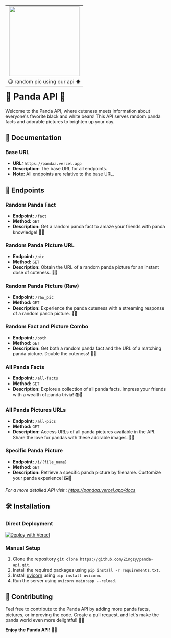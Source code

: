 
<table align="right">
    <tr>
        <td align="center"><img src="https://pandaa.vercel.app/raw_pic" style="height: 220px;"></td>
    <tr>
    <tr>
        <td>😉 random pic using our api ⬆️</td>
    </tr>
</table>

<h1>🐼 Panda API 🌟</h1>

Welcome to the Panda API, where cuteness meets information about everyone's favorite black and white bears! This API serves random panda facts and adorable pictures to brighten up your day.

<h2>📖 Documentation</h2>

### Base URL
- **URL:** `https://pandaa.vercel.app`
- **Description:** The base URL for all endpoints.
- **Note:** All endpoints are relative to the base URL.

<h2>🚀 Endpoints</h2>

### Random Panda Fact
- **Endpoint:** `/fact`
- **Method:** `GET`
- **Description:** Get a random panda fact to amaze your friends with panda knowledge! 🧠🐼

### Random Panda Picture URL
- **Endpoint:** `/pic`
- **Method:** `GET`
- **Description:** Obtain the URL of a random panda picture for an instant dose of cuteness. 📸🐾

### Random Panda Picture (Raw)
- **Endpoint:** `/raw_pic`
- **Method:** `GET`
- **Description:** Experience the panda cuteness with a streaming response of a random panda picture. 🎥🐼

### Random Fact and Picture Combo
- **Endpoint:** `/both`
- **Method:** `GET`
- **Description:** Get both a random panda fact and the URL of a matching panda picture. Double the cuteness! 🤩🐼

### All Panda Facts
- **Endpoint:** `/all-facts`
- **Method:** `GET`
- **Description:** Explore a collection of all panda facts. Impress your friends with a wealth of panda trivia! 📚🐼

### All Panda Pictures URLs
- **Endpoint:** `/all-pics`
- **Method:** `GET`
- **Description:** Access URLs of all panda pictures available in the API. Share the love for pandas with these adorable images. 🌈🐼

### Specific Panda Picture
- **Endpoint:** `/i/{file_name}`
- **Method:** `GET`
- **Description:** Retrieve a specific panda picture by filename. Customize your panda experience! 🖼️🐼

_For a more detailed API visit : https://pandaa.vercel.app/docs_

<h2>🛠️ Installation</h2>

### Direct Deployment

[![Deploy with Vercel](https://vercel.com/button)](https://vercel.com/import/project?template=https://github.com/Zingzy/panda-api)

### Manual Setup
1. Clone the repository `git clone https://github.com/Zingzy/panda-api.git`.
2. Install the required packages using `pip install -r requirements.txt`.
3. Install [uvicorn](https://www.uvicorn.org/) using `pip install uvicorn`.
4. Run the server using `uvicorn main:app --reload`.

<h2>🤝 Contributing</h2>

Feel free to contribute to the Panda API by adding more panda facts, pictures, or improving the code. Create a pull request, and let's make the panda world even more delightful! 🎉🐼

**Enjoy the Panda API! 🐼✨**
